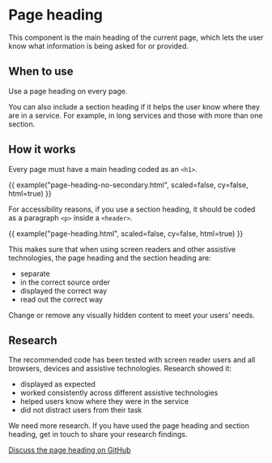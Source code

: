 # Page heading

This component is the main heading of the current page, which lets the user know what information is being asked for or provided.

## When to use

Use a page heading on every page.

You can also include a section heading if it helps the user know where they are in a service. For example, in long services and those with more than one section.

## How it works

Every page must have a main heading coded as an `<h1>`.

{{ example("page-heading-no-secondary.html", scaled=false, cy=false, html=true) }}

For accessibility reasons, if you use a section heading, it should be coded as a paragraph `<p>` inside a `<header>`.

{{ example("page-heading.html", scaled=false, cy=false, html=true) }}

This makes sure that when using screen readers and other assistive technologies, the page heading and the section heading are:

- separate
- in the correct source order
- displayed the correct way
- read out the correct way

Change or remove any visually hidden content to meet your users’ needs.

## Research

The recommended code has been tested with screen reader users and all browsers, devices and assistive technologies. Research showed it:

- displayed as expected
- worked consistently across different assistive technologies
- helped users know where they were in the service
- did not distract users from their task

We need more research. If you have used the page heading and section heading, get in touch to share your research findings.

[Discuss the page heading on GitHub](https://github.com/hmrc/design-patterns/issues/149)

